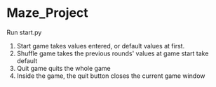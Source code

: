 # Maze_Project
Run start.py
1. Start game takes values entered, or default values at first.
2. Shuffle game takes the previous rounds' values at game start take default
3. Quit game quits the whole game
4. Inside the game, the quit button closes the current game window
